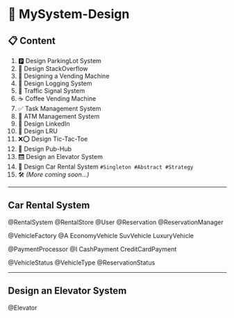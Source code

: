 # 🚀 MySystem-Design

## 📋 Content

1. 🅿️ Design ParkingLot System  
2. 💬 Design StackOverflow  
3. 🥤 Designing a Vending Machine  
4. 📝 Design Logging System  
5. 🚦 Traffic Signal System  
6. ☕ Coffee Vending Machine  
7. ✅ Task Management System  
8. 🏧 ATM Management System  
9. 👔 Design LinkedIn  
10. 🧠 Design LRU  
11. ❌⭕ Design Tic-Tac-Toe  
12. 📡 Design Pub-Hub  
13. 🛗 Design an Elevator System  
14. 🚗 Design Car Rental System     `#Singleton #Abstract #Strategy`  
15. 🛠️ _(More coming soon...)_

---
## Car Rental System

@RentalSystem
@RentalStore
@User
@Reservation
@ReservationManager


@VehicleFactory
@A<Vehicle>
EconomyVehicle
SuvVehicle
LuxuryVehicle

@PaymentProcessor
@I<PaymentStrategy>
CashPayment
CreditCardPayment

@VehicleStatus
@VehicleType
@ReservationStatus

---
## Design an Elevator System

@Elevator